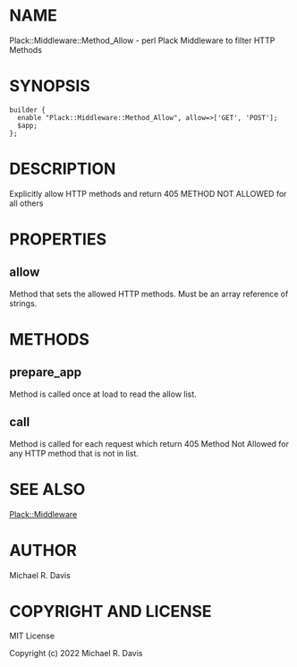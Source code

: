 # NAME

Plack::Middleware::Method\_Allow - perl Plack Middleware to filter HTTP Methods

# SYNOPSIS

    builder {
      enable "Plack::Middleware::Method_Allow", allow=>['GET', 'POST'];
      $app;
    };

# DESCRIPTION

Explicitly allow HTTP methods and return 405 METHOD NOT ALLOWED for all others

# PROPERTIES

## allow

Method that sets the allowed HTTP methods.  Must be an array reference of strings.

# METHODS

## prepare\_app

Method is called once at load to read the allow list.

## call

Method is called for each request which return 405 Method Not Allowed for any HTTP method that is not in list.

# SEE ALSO

[Plack::Middleware](https://metacpan.org/pod/Plack::Middleware)

# AUTHOR

Michael R. Davis

# COPYRIGHT AND LICENSE

MIT License

Copyright (c) 2022 Michael R. Davis
